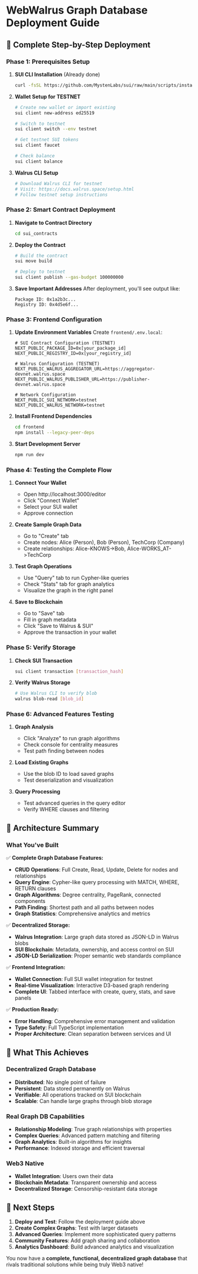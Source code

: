 # WebWalrus Graph Database Deployment Guide

## 🚀 Complete Step-by-Step Deployment

### Phase 1: Prerequisites Setup

1. **SUI CLI Installation** (Already done)
   ```bash
   curl -fsSL https://github.com/MystenLabs/sui/raw/main/scripts/install.sh | bash
   ```

2. **Wallet Setup for TESTNET**
   ```bash
   # Create new wallet or import existing
   sui client new-address ed25519
   
   # Switch to testnet
   sui client switch --env testnet
   
   # Get testnet SUI tokens
   sui client faucet
   
   # Check balance
   sui client balance
   ```

3. **Walrus CLI Setup**
   ```bash
   # Download Walrus CLI for testnet
   # Visit: https://docs.walrus.space/setup.html
   # Follow testnet setup instructions
   ```

### Phase 2: Smart Contract Deployment

1. **Navigate to Contract Directory**
   ```bash
   cd sui_contracts
   ```

2. **Deploy the Contract**
   ```bash
   # Build the contract
   sui move build
   
   # Deploy to testnet
   sui client publish --gas-budget 100000000
   ```

3. **Save Important Addresses**
   After deployment, you'll see output like:
   ```
   Package ID: 0x1a2b3c...
   Registry ID: 0x4d5e6f...
   ```

### Phase 3: Frontend Configuration

1. **Update Environment Variables**
   Create `frontend/.env.local`:
   ```env
   # SUI Contract Configuration (TESTNET)
   NEXT_PUBLIC_PACKAGE_ID=0x[your_package_id]
   NEXT_PUBLIC_REGISTRY_ID=0x[your_registry_id]
   
   # Walrus Configuration (TESTNET)
   NEXT_PUBLIC_WALRUS_AGGREGATOR_URL=https://aggregator-devnet.walrus.space
   NEXT_PUBLIC_WALRUS_PUBLISHER_URL=https://publisher-devnet.walrus.space
   
   # Network Configuration
   NEXT_PUBLIC_SUI_NETWORK=testnet
   NEXT_PUBLIC_WALRUS_NETWORK=testnet
   ```

2. **Install Frontend Dependencies**
   ```bash
   cd frontend
   npm install --legacy-peer-deps
   ```

3. **Start Development Server**
   ```bash
   npm run dev
   ```

### Phase 4: Testing the Complete Flow

1. **Connect Your Wallet**
   - Open http://localhost:3000/editor
   - Click "Connect Wallet"
   - Select your SUI wallet
   - Approve connection

2. **Create Sample Graph Data**
   - Go to "Create" tab
   - Create nodes: Alice (Person), Bob (Person), TechCorp (Company)
   - Create relationships: Alice-KNOWS->Bob, Alice-WORKS_AT->TechCorp

3. **Test Graph Operations**
   - Use "Query" tab to run Cypher-like queries
   - Check "Stats" tab for graph analytics
   - Visualize the graph in the right panel

4. **Save to Blockchain**
   - Go to "Save" tab
   - Fill in graph metadata
   - Click "Save to Walrus & SUI"
   - Approve the transaction in your wallet

### Phase 5: Verify Storage

1. **Check SUI Transaction**
   ```bash
   sui client transaction [transaction_hash]
   ```

2. **Verify Walrus Storage**
   ```bash
   # Use Walrus CLI to verify blob
   walrus blob-read [blob_id]
   ```

### Phase 6: Advanced Features Testing

1. **Graph Analysis**
   - Click "Analyze" to run graph algorithms
   - Check console for centrality measures
   - Test path finding between nodes

2. **Load Existing Graphs**
   - Use the blob ID to load saved graphs
   - Test deserialization and visualization

3. **Query Processing**
   - Test advanced queries in the query editor
   - Verify WHERE clauses and filtering

## 🔧 Architecture Summary

### What You've Built

✅ **Complete Graph Database Features:**
- **CRUD Operations**: Full Create, Read, Update, Delete for nodes and relationships
- **Query Engine**: Cypher-like query processing with MATCH, WHERE, RETURN clauses
- **Graph Algorithms**: Degree centrality, PageRank, connected components
- **Path Finding**: Shortest path and all paths between nodes
- **Graph Statistics**: Comprehensive analytics and metrics

✅ **Decentralized Storage:**
- **Walrus Integration**: Large graph data stored as JSON-LD in Walrus blobs
- **SUI Blockchain**: Metadata, ownership, and access control on SUI
- **JSON-LD Serialization**: Proper semantic web standards compliance

✅ **Frontend Integration:**
- **Wallet Connection**: Full SUI wallet integration for testnet
- **Real-time Visualization**: Interactive D3-based graph rendering
- **Complete UI**: Tabbed interface with create, query, stats, and save panels

✅ **Production Ready:**
- **Error Handling**: Comprehensive error management and validation
- **Type Safety**: Full TypeScript implementation
- **Proper Architecture**: Clean separation between services and UI

## 🎯 What This Achieves

### Decentralized Graph Database
- **Distributed**: No single point of failure
- **Persistent**: Data stored permanently on Walrus
- **Verifiable**: All operations tracked on SUI blockchain
- **Scalable**: Can handle large graphs through blob storage

### Real Graph DB Capabilities
- **Relationship Modeling**: True graph relationships with properties
- **Complex Queries**: Advanced pattern matching and filtering
- **Graph Analytics**: Built-in algorithms for insights
- **Performance**: Indexed storage and efficient traversal

### Web3 Native
- **Wallet Integration**: Users own their data
- **Blockchain Metadata**: Transparent ownership and access
- **Decentralized Storage**: Censorship-resistant data storage

## 🚀 Next Steps

1. **Deploy and Test**: Follow the deployment guide above
2. **Create Complex Graphs**: Test with larger datasets
3. **Advanced Queries**: Implement more sophisticated query patterns
4. **Community Features**: Add graph sharing and collaboration
5. **Analytics Dashboard**: Build advanced analytics and visualization

You now have a **complete, functional, decentralized graph database** that rivals traditional solutions while being truly Web3 native! 